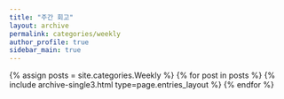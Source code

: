 ```yaml
---
title: "주간 회고"
layout: archive
permalink: categories/weekly
author_profile: true
sidebar_main: true
---
```

<!--permalink, 이 파일의 뒷 이름은 같아야하는 듯--!>
<!-- 공백이 포함되어 있는 카테고리 이름의 경우 site.categories.['a b c'] 이런식으로! -->

{% assign posts = site.categories.Weekly %}
{% for post in posts %} {% include archive-single3.html type=page.entries_layout %} {% endfor %}
